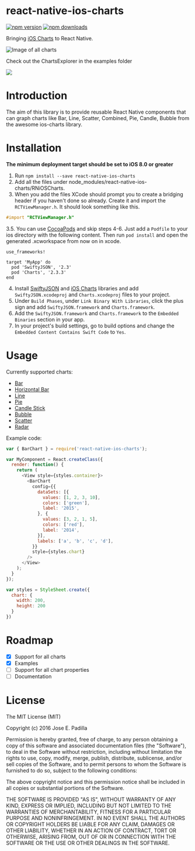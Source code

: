 # react-native-ios-charts
[![npm version](https://img.shields.io/npm/v/react-native-ios-charts.svg?style=flat-square)](https://www.npmjs.com/package/react-native-ios-charts)
[![npm downloads](https://img.shields.io/npm/dm/react-native-ios-charts.svg?style=flat-square)](https://www.npmjs.com/package/react-native-ios-charts)

Bringing [iOS Charts](https://github.com/danielgindi/ios-charts) to React Native.

![Image of all charts](https://raw.githubusercontent.com/Jpadilla1/react-native-ios-charts/master/screenshots/all.png)

Check out the ChartsExplorer in the examples folder

![](http://i.imgur.com/89SXtvq.gif)

# Introduction

The aim of this library is to provide reusable React Native components that can graph charts like Bar, Line, Scatter, Combined, Pie, Candle, Bubble from the awesome ios-charts library.

# Installation

**The minimum deployment target should be set to iOS 8.0 or greater**

1. Run `npm install --save react-native-ios-charts`
2. Add all the files under node_modules/react-native-ios-charts/RNiOSCharts.
3. When you add the files XCode should prompt you to create a bridging header if you haven't done so already. Create it and import the `RCTViewManager.h`. It should look something like this.

  ```Objective-C
  #import "RCTViewManager.h"
  ```
3.5. You can use [CocoaPods](https://cocoapods.org) and skip steps 4-6. Just add a `Podfile` to your ios directory with the following content. Then run `pod install` and open the generated .xcworkspace from now on in xcode.

  ```
  use_frameworks!

  target 'MyApp' do
    pod 'SwiftyJSON', '2.3'
    pod 'Charts', '2.3.3'
  end
  ```
4. Install [SwiftyJSON](https://github.com/SwiftyJSON/SwiftyJSON) and [iOS Charts](https://github.com/danielgindi/ios-charts) libraries and add `SwiftyJSON.xcodeproj` and `Charts.xcodeproj` files to your project.
5. Under `Build Phases`, under `Link Binary With Libraries`, click the plus sign and add `SwiftyJSON.framework` and `Charts.framework`.
6. Add the `SwiftyJSON.framework` and `Charts.framework` to the `Embedded Binaries` section in your app.
7. In your project's build settings, go to build options and change the `Embedded Content Contains Swift Code` to `Yes`.

# Usage

Currently supported charts:

- [Bar](https://gist.github.com/Jpadilla1/c833b91576152b4b9bb2)
- [Horizontal Bar](https://gist.github.com/Jpadilla1/d3cb8d52b35ed825e87e)
- [Line](https://gist.github.com/Jpadilla1/5c8f8067225fac40b370)
- [Pie](https://gist.github.com/Jpadilla1/58f88276381b4f1ce31c)
- [Candle Stick](https://gist.github.com/Jpadilla1/f64a4bb4cf8dfd3921d4)
- [Bubble](https://gist.github.com/Jpadilla1/34e52658683feadbeaaa)
- [Scatter](https://gist.github.com/Jpadilla1/abbc1e4378e5f6fd7eca)
- [Radar](https://gist.github.com/Jpadilla1/b944cd86bdf46cb50977)

Example code:

```JavaScript
var { BarChart } = require('react-native-ios-charts');

var MyComponent = React.createClass({
  render: function() {
    return (
      <View style={styles.container}>
        <BarChart
          config={{
            dataSets: [{
              values: [1, 2, 3, 10],
              colors: ['green'],
              label: '2015',
            }, {
              values: [3, 2, 1, 5],
              colors: ['red'],
              label: '2014',
            }],
            labels: ['a', 'b', 'c', 'd'],
          }}
          style={styles.chart}
        />
      </View>
    );
  }
});

var styles = StyleSheet.create({
  chart: {
    width: 200,
    height: 200
  }
})
```

# Roadmap

- [X] Support for all charts
- [X] Examples
- [ ] Support for all chart properties
- [ ] Documentation

# License
The MIT License (MIT)

Copyright (c) 2016 Jose E. Padilla

Permission is hereby granted, free of charge, to any person obtaining a copy
of this software and associated documentation files (the "Software"), to deal
in the Software without restriction, including without limitation the rights
to use, copy, modify, merge, publish, distribute, sublicense, and/or sell
copies of the Software, and to permit persons to whom the Software is
furnished to do so, subject to the following conditions:

The above copyright notice and this permission notice shall be included in all
copies or substantial portions of the Software.

THE SOFTWARE IS PROVIDED "AS IS", WITHOUT WARRANTY OF ANY KIND, EXPRESS OR
IMPLIED, INCLUDING BUT NOT LIMITED TO THE WARRANTIES OF MERCHANTABILITY,
FITNESS FOR A PARTICULAR PURPOSE AND NONINFRINGEMENT. IN NO EVENT SHALL THE
AUTHORS OR COPYRIGHT HOLDERS BE LIABLE FOR ANY CLAIM, DAMAGES OR OTHER
LIABILITY, WHETHER IN AN ACTION OF CONTRACT, TORT OR OTHERWISE, ARISING FROM,
OUT OF OR IN CONNECTION WITH THE SOFTWARE OR THE USE OR OTHER DEALINGS IN THE
SOFTWARE.

